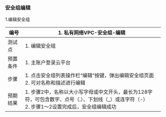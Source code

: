 ### 安全组编辑

1.编辑安全组

| 编号     | 1. 私有网络VPC-安全组-编辑                                   |
| -------- | ------------------------------------------------------------ |
| 测试点   | 1. 编辑安全组                                                |
| 预置条件 | 1. 主账户登录云平台                                          |
| 步骤     | 1. 点击安全组列表操作栏“编辑”按键，弹出编辑安全组页面<br />2. 可对名称和描述进行编辑 |
| 预期结果 | 1. 步骤2中，名称以大小写字母或中文开头，最长为128字符，可包含数字、点号（.）、下划线（_）或连字符（-）<br />2. 步骤1～2设置完成后，安全组编辑成功 |

